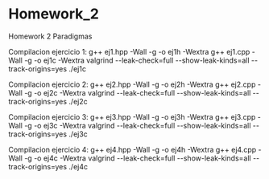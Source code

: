 # Homework_2
Homework 2 Paradigmas

Compilacion ejercicio 1:
g++ ej1.hpp -Wall -g -o ej1h -Wextra
g++ ej1.cpp -Wall -g -o ej1c -Wextra
valgrind --leak-check=full --show-leak-kinds=all --track-origins=yes ./ej1c

Compilacion ejercicio 2:
g++ ej2.hpp -Wall -g -o ej2h -Wextra
g++ ej2.cpp -Wall -g -o ej2c -Wextra
valgrind --leak-check=full --show-leak-kinds=all --track-origins=yes ./ej2c

Compilacion ejercicio 3:
g++ ej3.hpp -Wall -g -o ej3h -Wextra
g++ ej3.cpp -Wall -g -o ej3c -Wextra
valgrind --leak-check=full --show-leak-kinds=all --track-origins=yes ./ej3c

Compilacion ejercicio 4:
g++ ej4.hpp -Wall -g -o ej4h -Wextra
g++ ej4.cpp -Wall -g -o ej4c -Wextra
valgrind --leak-check=full --show-leak-kinds=all --track-origins=yes ./ej4c
